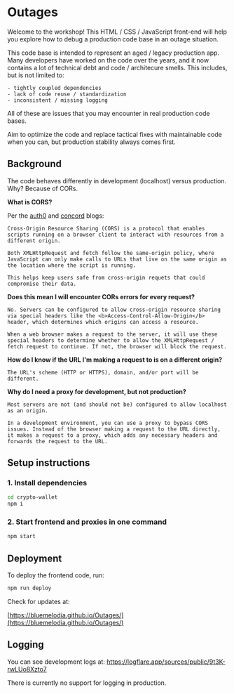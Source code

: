 # Outages

Welcome to the workshop! This HTML / CSS / JavaScript front-end will help you explore how to debug a production code base in an outage situation.

This code base is intended to represent an aged / legacy production app. Many developers have worked on the code over the years, and it now contains a lot of technical debt and code / architecure smells. This includes, but is not limited to:

    - tightly coupled dependencies
    - lack of code reuse / standardization
    - inconsistent / missing logging

All of these are issues that you may encounter in real production code bases.

Aim to optimize the code and replace tactical fixes with maintainable code when you can, but production stability always comes first.

## Background

The code behaves differently in development (localhost) versus production. Why? Because of CORs.

<b>What is CORS?</b>

Per the [auth0](https://auth0.com/blog/cors-tutorial-a-guide-to-cross-origin-resource-sharing/) and [concord](https://www.concordusa.com/blog/what-is-cors-and-why-does-it-keep-coming-up-in-my-projects) blogs:

    Cross-Origin Resource Sharing (CORS) is a protocol that enables scripts running on a browser client to interact with resources from a different origin.

    Both XMLHttpRequest and fetch follow the same-origin policy, where JavaScript can only make calls to URLs that live on the same origin as the location where the script is running.

    This helps keep users safe from cross-origin requets that could compromise their data.

<b>Does this mean I will encounter CORs errors for every request?</b>

    No. Servers can be configured to allow cross-origin resource sharing via special headers like the <b>Access-Control-Allow-Origin</b> header, which determines which origins can access a resource.

    When a web browser makes a request to the server, it will use these special headers to determine whether to allow the XMLHttpRequest / fetch request to continue. If not, the browser will block the request.

<b>How do I know if the URL I'm making a request to is on a different origin?</b>

    The URL's scheme (HTTP or HTTPS), domain, and/or port will be different.

<b>Why do I need a proxy for development, but not production?</b>

    Most servers are not (and should not be) configured to allow localhost as an origin.

    In a development environment, you can use a proxy to bypass CORS issues. Instead of the browser making a request to the URL directly, it makes a request to a proxy, which adds any necessary headers and forwards the request to the URL.

## Setup instructions

### 1. Install dependencies

```bash
cd crypto-wallet
npm i
```

### 2. Start frontend and proxies in one command

```bash
npm start
```

## Deployment

To deploy the frontend code, run:

```bash
npm run deploy
```

Check for updates at:

[https://bluemelodia.github.io/Outages/](https://bluemelodia.github.io/Outages/)

## Logging

You can see development logs at:
https://logflare.app/sources/public/9t3K-rwLUo8Xzto7

There is currently no support for logging in production.
